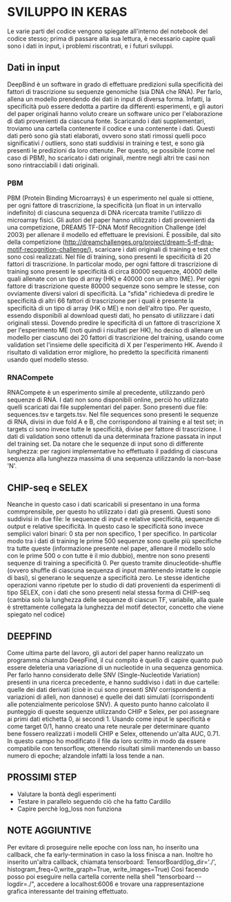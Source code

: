 # SVILUPPO IN KERAS
Le varie parti del codice vengono spiegate all'interno del notebook del codice stesso; prima di passare alla sua lettura, è necessario capire quali sono i dati in input, i problemi riscontrati, e i futuri sviluppi.

## Dati in input
DeepBind è un software in grado di effettuare predizioni sulla specificità dei fattori di trascrizione su sequenze genomiche (sia DNA che RNA). Per farlo, allena un modello prendendo dei dati in input di diversa forma.
Infatti, la specificità può essere dedotta a partire da differenti esperimenti, e gli autori del paper originali hanno voluto creare un software unico per l'elaborazione di dati provenienti da ciascuna fonte.
Scaricando i dati supplementari, troviamo una cartella contenente il codice e una contenente i dati.
Questi dati però sono già stati elaborati, ovvero sono stati rimossi quelli poco significativi / outliers, sono stati suddivisi in training e test, e sono già presenti le predizioni da loro ottenute.
Per questo, se possibile (come nel caso di PBM), ho scaricato i dati originali, mentre negli altri tre casi non sono rintracciabili i dati originali.

### PBM
PBM (Protein Binding Microarrays) è un esperimento nel quale si ottiene, per ogni fattore di trascrizione, la specificità (un float in un intervallo indefinito) di ciascuna sequenza di DNA ricercata tramite l'utilizzo di microarray fisici.
Gli autori del paper hanno utilizzato i dati provenienti da una competizione, DREAM5 TF-DNA Motif Recognition Challenge (del 2003) per allenare il modello ed effettuare le previsioni.
È possibile, dal sito della competizione (http://dreamchallenges.org/project/dream-5-tf-dna-motif-recognition-challenge/), scaricare i dati originali di training e test che sono così realizzati.
Nel file di training, sono presenti le specificità di 20 fattori di trascrizione.
In particolar modo, per ogni fattore di trascrizione di training sono presenti le specificità di circa 80000 sequenze, 40000 delle quali allenate con un tipo di array (HK) e 40000 con un altro (ME).
Per ogni fattore di trascrizione queste 80000 sequenze sono sempre le stesse, con ovviamente diversi valori di specificità.
La "sfida" richiedeva di predire le specificità di altri 66 fattori di trascrizione per i quali è presente la specificità di un tipo di array (HK o ME) e non dell'altro tipo.
Per questo, essendo disponibili al download questi dati, ho pensato di utilizzare i dati originali stessi.
Dovendo predire le specificità di un fattore di trascrizione X per l'esperimento ME (noti quindi i risultati per HK), ho deciso di allenare un modello per ciascuno dei 20 fattori di trascrizione del training, usando come validation set l'insieme delle specificità di X per l'esperimento HK.
Avendo il risultato di validation error migliore, ho predetto la specificità rimanenti usando quel modello stesso.

### RNACompete
RNACompete è un esperimento simile al precedente, utilizzando però sequenze di RNA. 
I dati non sono disponibili online, perciò ho utilizzato quelli scaricati dai file supplementari del paper.
Sono presenti due file: sequences.tsv e targets.tsv.
Nel file sequences sono presenti le sequenze di RNA, divisi in due fold A e B, che corrispondono al training e al test set; in targets ci sono invece tutte le specificità, divise per fattore di trascrizione.
I dati di validation sono ottenuti da una determinata frazione passata in input del training set.
Da notare che le sequenze di input sono di differente lunghezza: per ragioni implementative ho effettuato il padding di ciascuna sequenza alla lunghezza massima di una sequenza utilizzando la non-base 'N'.

## CHIP-seq e SELEX
Neanche in questo caso i dati scaricabili si presentano in una forma commprensibile, per questo ho utilizzato i dati già presenti.
Questi sono suddivisi in due file: le sequenze di input e relative specificità, sequenze di output e relative specificità.
In questo caso le specificità sono invece semplici valori binari: 0 sta per non specifico, 1 per specifico.
In particolar modo tra i dati di training le prime 500 sequenze sono quelle più specifiche tra tutte queste (informazione presente nel paper, allenare il modello solo con le prime 500 o con tutte è il mio dubbio), mentre non sono presenti sequenze di training a specificità 0.
Per questo tramite dinucleotide-shuffle (ovvero shuffle di ciascuna sequenza di input mantenendo intatte le coppie di basi), si generano le sequenze a specificità zero.
Le stesse identiche operazioni vanno ripetute per lo studio di dati provenienti da esperimenti di tipo SELEX, con i dati che sono presenti nelal stessa forma di CHIP-seq (cambia solo la lunghezza delle sequenze di ciascun TF, variabile, alla quale è strettamente collegata la lunghezza del motif detector, concetto che viene spiegato nel codice)

## DEEPFIND
Come ultima parte del lavoro, gli autori del paper hanno realizzato un programma chiamato DeepFind, il cui compito è quello di capire quanto può essere deleteria una variazione di un nucleotide in una sequenza genomica.
Per farlo hanno considerato delle SNV (Single-Nucleotide Variation) presenti in una ricerca precedente, e hanno suddiviso i dati in due cartelle: quelle dei dati derivati (cioè in cui sono presenti SNV corrispondenti a variazioni di alleli, non dannose) e quelle dei dati simulati (corrispondenti alle potenzialmente pericolose SNV).
A questo punto hanno calcolato il punteggio di queste sequenze utilizzando CHIP e Selex, per poi assegnare ai primi dati etichetta 0, ai secondi 1.
Usando come input le specificità e come target 0/1, hanno creato una rete neurale per determinare quanto bene fossero realizzati i modelli CHIP e Selex, ottenendo un'alta AUC, 0.71.
In questo campo ho modificato il file da loro scritto in modo da essere compatibile con tensorflow, ottenendo risultati simili mantenendo un basso numero di epoche; alzandole infatti la loss tende a nan.

## PROSSIMI STEP
- Valutare la bontà degli esperimenti
- Testare in parallelo seguendo ciò che ha fatto Cardillo
- Capire perchè log_loss non funziona

## NOTE AGGIUNTIVE
Per evitare di proseguire nelle epoche con loss nan, ho inserito una callback, che fa early-termination in caso la loss finisca a nan. 
Inoltre ho inserito un'altra callback, chiamata tensorboard:
TensorBoard(log_dir='./', histogram_freq=0,write_graph=True, write_images=True)
Così facendo posso poi eseguire nella cartella corrente nella shell "tensorboard --logdir=./", accedere a localhost:6006 e trovare una rappresentazione grafica interessante del training effettuato.

